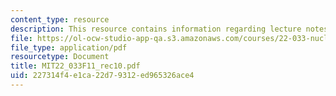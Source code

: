 ```yaml
---
content_type: resource
description: This resource contains information regarding lecture notes.
file: https://ol-ocw-studio-app-qa.s3.amazonaws.com/courses/22-033-nuclear-systems-design-project-fall-2011/227314f4e1ca22d79312ed965326ace4_MIT22_033F11_rec10.pdf
file_type: application/pdf
resourcetype: Document
title: MIT22_033F11_rec10.pdf
uid: 227314f4-e1ca-22d7-9312-ed965326ace4
---
```

